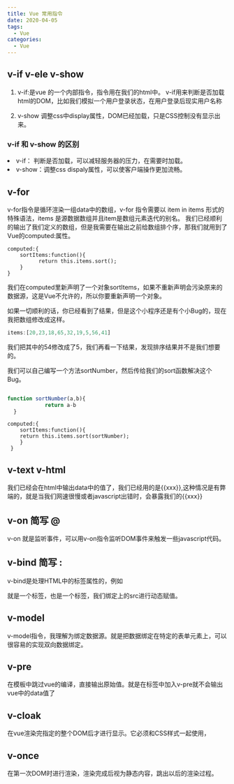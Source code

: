 ```yaml
---
title: Vue 常用指令
date: 2020-04-05
tags:
  - Vue
categories:
  - Vue
---
```


## v-if v-ele v-show

1. v-if:是vue 的一个内部指令，指令用在我们的html中。
v-if用来判断是否加载html的DOM，比如我们模拟一个用户登录状态，在用户登录后现实用户名称

2. v-show 调整css中display属性，DOM已经加载，只是CSS控制没有显示出来。

### v-if 和 v-show 的区别

<li>v-if： 判断是否加载，可以减轻服务器的压力，在需要时加载。</li>
<li>v-show：调整css dispaly属性，可以使客户端操作更加流畅。</li>

## v-for

v-for指令是循环渲染一组data中的数组，v-for 指令需要以 item in items 形式的特殊语法，items 是源数据数组并且item是数组元素迭代的别名。
我们已经顺利的输出了我们定义的数组，但是我需要在输出之前给数组排个序，那我们就用到了Vue的computed:属性。

```vue
computed:{
    sortItems:function(){
          return this.items.sort();
    }
}
```

我们在computed里新声明了一个对象sortItems，如果不重新声明会污染原来的数据源，这是Vue不允许的，所以你要重新声明一个对象。

如果一切顺利的话，你已经看到了结果，但是这个小程序还是有个小Bug的，现在我把数组修改成这样。

```javascript
items:[20,23,18,65,32,19,5,56,41]
```

我们把其中的54修改成了5，我们再看一下结果，发现排序结果并不是我们想要的。

我们可以自己编写一个方法sortNumber，然后传给我们的sort函数解决这个Bug。

```javascript

function sortNumber(a,b){
            return a-b
  }
```

```vue
computed:{
    sortItems:function(){
    return this.items.sort(sortNumber);
    }
 }

```

## v-text v-html

我们已经会在html中输出data中的值了，我们已经用的是{{xxx}},这种情况是有弊端的，就是当我们网速很慢或者javascript出错时，会暴露我们的{{xxx}}

## v-on 简写 @

v-on 就是监听事件，可以用v-on指令监听DOM事件来触发一些javascript代码。


## v-bind 简写 :

v-bind是处理HTML中的标签属性的，例如

就是一个标签，也是一个标签，我们绑定上的src进行动态赋值。

## v-model

v-model指令，我理解为绑定数据源。就是把数据绑定在特定的表单元素上，可以很容易的实现双向数据绑定。

## v-pre

在模板中跳过vue的编译，直接输出原始值。就是在标签中加入v-pre就不会输出vue中的data值了

## v-cloak

在vue渲染完指定的整个DOM后才进行显示。它必须和CSS样式一起使用，

## v-once

在第一次DOM时进行渲染，渲染完成后视为静态内容，跳出以后的渲染过程。